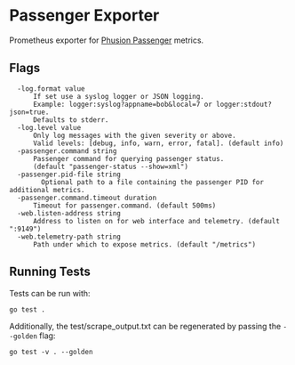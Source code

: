 # Passenger Exporter

Prometheus exporter for [Phusion Passenger](https://www.phusionpassenger.com) metrics.

## Flags

```
  -log.format value
      If set use a syslog logger or JSON logging.
      Example: logger:syslog?appname=bob&local=7 or logger:stdout?json=true.
      Defaults to stderr.
  -log.level value
      Only log messages with the given severity or above.
      Valid levels: [debug, info, warn, error, fatal]. (default info)
  -passenger.command string
      Passenger command for querying passenger status.
      (default "passenger-status --show=xml")
  -passenger.pid-file string
    	Optional path to a file containing the passenger PID for additional metrics.
  -passenger.command.timeout duration
      Timeout for passenger.command. (default 500ms)
  -web.listen-address string
      Address to listen on for web interface and telemetry. (default ":9149")
  -web.telemetry-path string
      Path under which to expose metrics. (default "/metrics")
```


## Running Tests

Tests can be run with:
```
go test .
```

Additionally, the test/scrape_output.txt can be regenerated by passing the
`--golden` flag:
```
go test -v . --golden
```
